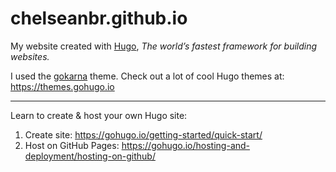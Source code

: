 # chelseanbr.github.io
My website created with [Hugo](https://gohugo.io), *The world’s fastest framework for building websites.*

I used the [gokarna](https://github.com/526avijitgupta/gokarna) theme. Check out a lot of cool Hugo themes at: https://themes.gohugo.io

___

Learn to create & host your own Hugo site: 
1. Create site: https://gohugo.io/getting-started/quick-start/
2. Host on GitHub Pages: https://gohugo.io/hosting-and-deployment/hosting-on-github/
